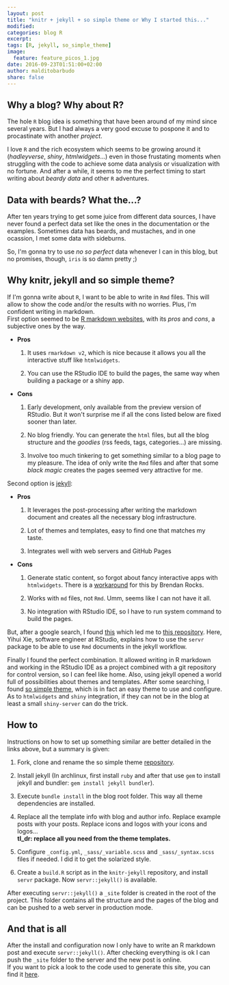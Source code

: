 ```yaml
---
layout: post
title: "knitr + jekyll + so simple theme or Why I started this..."
modified:
categories: blog R
excerpt:
tags: [R, jekyll, so_simple_theme]
image:
  feature: feature_picos_1.jpg
date: 2016-09-23T01:51:00+02:00
author: malditobarbudo
share: false
---
```




## Why a blog? Why about R?

The hole `R` blog idea is something that have been around of my mind since
several years. But I had always a very good excuse to pospone it and to
procastinate with another *project*.

I love `R` and the rich ecosystem which seems to be growing around it
(*hadleyverse*, *shiny*, *htmlwidgets*...) even in those frustating moments when
struggling with the code to achieve some data analysis or
visualization with no fortune. And after a while, it seems to me the perfect
timing to start writing about *beardy data* and other `R` adventures.

## Data with beards? What the...?

After ten years trying to get some juice from different data sources, I have
never found a perfect data set like the ones in the documentation or the
examples. Sometimes data has beards, and mustaches, and in one ocassion, I met
some data with sideburns.

So, I'm gonna try to use *no so perfect* data whenever I can in this blog, but
no promises, though, `iris` is so damn pretty ;)

## Why knitr, jekyll and so simple theme?

If I'm gonna write about `R`, I want to be able to write in `Rmd` files. This
will allow to show the code and/or the results with no worries. Plus, I'm
confident writing in markdown.  
First option seemed to be
[R markdown websites](http://rmarkdown.rstudio.com/rmarkdown_websites.html),
with its *pros* and *cons*, a subjective ones by the way.

  + **Pros**
  
    1. It uses `rmarkdown v2`, which is nice because it allows you all the
       interactive stuff like `htmlwidgets`.
    
    1. You can use the RStudio IDE to build the pages, the same way when
       building a package or a shiny app.
  
  + **Cons**
  
    1. Early development, only available from the preview version of RStudio.
       But it won't surprise me if all the cons listed below are fixed sooner
       than later.
    
    1. No blog friendly. You can generate the `html` files, but all the blog
       structure and the *goodies* (rss feeds, tags, categories...) are missing.
    
    1. Involve too much tinkering to get something similar to a blog page to my
       pleasure. The idea of only write the `Rmd` files and after that some
       *black magic* creates the pages seemed very attractive for me.
       
Second option is [jekyll](https://jekyllrb.com/):

  + **Pros**
  
    1. It leverages the post-processing after writing the markdown document and
       creates all the necessary blog infrastructure.
    
    1. Lot of themes and templates, easy to find one that matches my taste.
    
    1. Integrates well with web servers and GitHub Pages
  
  + **Cons**
  
    1. Generate static content, so forgot about fancy interactive apps with
       `htmlwidgets`. There is a
       [workaround](https://github.com/yihui/knitr-jekyll/issues/8) for this by
       Brendan Rocks.
    
    1. Works with `md` files, not `Rmd`. Umm, seems like I can not have it all.
    
    1. No integration with RStudio IDE, so I have to run system command to
       build the pages.

But, after a google search, I found
[this](https://brendanrocks.com/blogging-with-rmarkdown-knitr-jekyll/) which
led me to
[this repository](https://github.com/yihui/knitr-jekyll). Here,
Yihui Xie, software engineer at RStudio, explains how to use the `servr`
package to be able to use `Rmd` documents in the jekyll workflow.

Finally I found the perfect combination. It allowed writing in R markdown and working
in the RStudio IDE as a project combined with a git repository for control version,
so I can feel like home. Also, using jekyll opened a world full of possibilities
about themes and templates. After some searching, I found
[so simple theme](https://mmistakes.github.io/so-simple-theme/), which is in
fact an easy theme to use and configure.  
As to `htmlwidgets` and `shiny` integration, if they can not be in the blog
at least a small `shiny-server` can do the trick.

## How to

Instructions on how to set up something similar are better detailed in the links
above, but a summary is given:

1. Fork, clone and rename the so simple theme
   [repository](https://github.com/mmistakes/so-simple-theme).

1. Install jekyll (In archlinux, first install `ruby` and after that use
   `gem` to install jekyll and bundler: `gem install jekyll bundler`).

1. Execute `bundle install` in the blog root folder. This way all theme
   dependencies are installed.

1. Replace all the template info with blog and author info. Replace example
   posts with your posts. Replace icons and logos with your icons and logos...  
   **tl_dr: replace all you need from the theme templates.**

1. Configure `_config.yml`, `_sass/_variable.scss` and `_sass/_syntax.scss` files
   if needed. I did it to get the solarized style.

1. Create a `build.R` script as in the `knitr-jekyll` repository, and install
   `servr` package. Now `servr::jekyll()` is available.

After executing `servr::jekyll()` a `_site` folder is created in the root of
the project. This folder contains all the structure and the pages of
the blog and can be pushed to a web server in production mode.  

## And that is all

After the install and configuration now I only have to write an R markdown
post and execute `servr::jekyll()`. After checking everything is ok I can
push the `_site` folder to the server and the new post is online.  
If you want to pick a look to the code used to generate this site, you can find it
[here](https://github.com/MalditoBarbudo/beardy_data).
